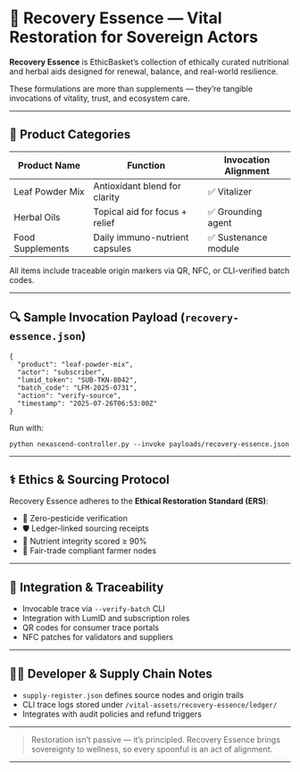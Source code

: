 # 🌿 Recovery Essence — Vital Restoration for Sovereign Actors

**Recovery Essence** is EthicBasket’s collection of ethically curated nutritional and herbal aids designed for renewal, balance, and real-world resilience.

These formulations are more than supplements — they’re tangible invocations of vitality, trust, and ecosystem care.

---

## 🧪 Product Categories

| Product Name        | Function                       | Invocation Alignment |
|---------------------|--------------------------------|----------------------|
| Leaf Powder Mix     | Antioxidant blend for clarity  | ✅ Vitalizer          |
| Herbal Oils         | Topical aid for focus + relief | ✅ Grounding agent    |
| Food Supplements    | Daily immuno-nutrient capsules | ✅ Sustenance module  |

All items include traceable origin markers via QR, NFC, or CLI-verified batch codes.

---

## 🔍 Sample Invocation Payload (`recovery-essence.json`)

```
{
  "product": "leaf-powder-mix",
  "actor": "subscriber",
  "lumid_token": "SUB-TKN-8042",
  "batch_code": "LFM-2025-0731",
  "action": "verify-source",
  "timestamp": "2025-07-26T06:53:00Z"
}
```

Run with:
```
python nexascend-controller.py --invoke payloads/recovery-essence.json
```

---

## ⚕️ Ethics & Sourcing Protocol

Recovery Essence adheres to the **Ethical Restoration Standard (ERS)**:

- 🌱 Zero-pesticide verification
- 🛡️ Ledger-linked sourcing receipts
- 🔬 Nutrient integrity scored ≥ 90%
- 🤝 Fair-trade compliant farmer nodes

---

## 🔗 Integration & Traceability

- Invocable trace via `--verify-batch` CLI
- Integration with LumID and subscription roles
- QR codes for consumer trace portals
- NFC patches for validators and suppliers

---

## 🧑‍💻 Developer & Supply Chain Notes

- `supply-register.json` defines source nodes and origin trails
- CLI trace logs stored under `/vital-assets/recovery-essence/ledger/`
- Integrates with audit policies and refund triggers

---

> Restoration isn’t passive — it’s principled. Recovery Essence brings sovereignty to wellness, so every spoonful is an act of alignment.


---